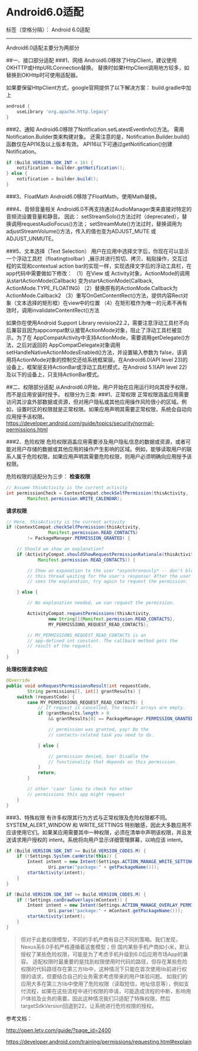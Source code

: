 ﻿# Android6.0适配

标签（空格分隔）： Android 6.0适配

---

Android6.0适配主要分为两部分

##一、接口部分适配
###1、网络
Android6.0移除了HttpClient，建议使用OKHTTP或HttpURLConnection替换。
替换时如果HttpClient调用地方较多，如替换到OKHttp时可使用适配器。

如果要保留HttpClient方式，google官网提供了以下解决方案：
build.gradle中加上
```gradle
android {
    useLibrary 'org.apache.http.legacy'
}
```

###2、通知
Android6.0移除了Notification.setLatestEventInfo()方法。
需用Notification.Builder类来构建对象。
还需注意的是，Notification.Builder.build()函数仅在API16及以上版本有效。
API16以下可通过getNotification()创建Notification。
```java
if (Build.VERSION.SDK_INT < 16) {
	notification = builder.getNotification();
} else {
	notification = builder.build();
}
```

###3、FloatMath
Android6.0移除了FloatMath，使用Math替换。

###4、音频音量相关
Android6.0不再支持通过AudioManager类来直接对特定的音频流设置音量和静音。
因此：
setStreamSolo()方法过时（deprecated），替换调用requestAudioFocus()方法；
setStreamMute()方法过时，替换调用为adjustStreamVolume()方法，传入的值也变为ADJUST_MUTE 或 ADJUST_UNMUTE。

###5、文本选择（Text Selection）
用户在应用中选择文字后，你现在可以显示一个浮动工具栏（floatingtoolbar）,展示并进行剪切、拷贝、粘贴操作，交互过程的实现和contextual action bar的实现一样，实现选择文字后的浮动工具栏，在app代码中需要做如下修改：
（1）在View 或 Activity对象，ActionMode的调用从startActionMode(Callback) 变为startActionMode(Callback, ActionMode.TYPE_FLOATING)
（2）替换原有的ActionMode.Callback为ActionMode.Callback2
（3）重写OnGetContentRect()方法，提供内容Rect对象（文本选择的矩形框）在view中的位置
（4）在矩形框作为唯一的元素不再有效时，调用invalidateContentRect()方法
 
如果你在使用Android Support Library revision22.2，需要注意浮动工具栏不向后兼容且因为appcompat默认接管ActionMode对象，阻止了浮动工具栏被显示。为了在 AppCompatActivity中支持ActionMode，需要调用getDelegate()方法，之后对返回的 AppCompatDelegate对象调用setHandleNativeActionModesEnabled()方法，并设置输入参数为 false，该调用将ActionMode对象的控制交还给系统框架层。在Android6.0(API level 23)的设备上，框架层支持ActionBar或浮动工具栏模式，在Android 5.1(API level 22)及以下的设备上，只支持ActionBar模式。

##二、权限部分适配
从Android6.0开始，用户开始在应用运行时向其授予权限，而不是应用安装时授予。
权限分为三类:
###1、正常权限
正常权限涵盖应用需要访问其沙盒外部数据或资源，但对用户隐私或其他应用操作风险很小的区域。例如，设置时区的权限就是正常权限。如果应用声明其需要正常权限，系统会自动向应用授予该权限。
https://developer.android.com/guide/topics/security/normal-permissions.html

###2、危险权限
危险权限涵盖应用需要涉及用户隐私信息的数据或资源，或者可能对用户存储的数据或其他应用的操作产生影响的区域。例如，能够读取用户的联系人属于危险权限。如果应用声明其需要危险权限，则用户必须明确向应用授予该权限。

危险权限的适配分为三步：
**检查权限**
```java
// Assume thisActivity is the current activity
int permissionCheck = ContextCompat.checkSelfPermission(thisActivity,
        Manifest.permission.WRITE_CALENDAR);
```

**请求权限**
```java
// Here, thisActivity is the current activity
if (ContextCompat.checkSelfPermission(thisActivity,
                Manifest.permission.READ_CONTACTS)
        != PackageManager.PERMISSION_GRANTED) {

    // Should we show an explanation?
    if (ActivityCompat.shouldShowRequestPermissionRationale(thisActivity,
            Manifest.permission.READ_CONTACTS)) {

        // Show an expanation to the user *asynchronously* -- don't block
        // this thread waiting for the user's response! After the user
        // sees the explanation, try again to request the permission.

    } else {

        // No explanation needed, we can request the permission.

        ActivityCompat.requestPermissions(thisActivity,
                new String[]{Manifest.permission.READ_CONTACTS},
                MY_PERMISSIONS_REQUEST_READ_CONTACTS);

        // MY_PERMISSIONS_REQUEST_READ_CONTACTS is an
        // app-defined int constant. The callback method gets the
        // result of the request.
    }
}
```

**处理权限请求响应**
```java
@Override
public void onRequestPermissionsResult(int requestCode,
        String permissions[], int[] grantResults) {
    switch (requestCode) {
        case MY_PERMISSIONS_REQUEST_READ_CONTACTS: {
            // If request is cancelled, the result arrays are empty.
            if (grantResults.length > 0
                && grantResults[0] == PackageManager.PERMISSION_GRANTED) {

                // permission was granted, yay! Do the
                // contacts-related task you need to do.

            } else {

                // permission denied, boo! Disable the
                // functionality that depends on this permission.
            }
            return;
        }

        // other 'case' lines to check for other
        // permissions this app might request
    }
}
```

###3、特殊权限
有许多权限其行为方式与正常权限及危险权限都不同。SYSTEM_ALERT_WINDOW 和 WRITE_SETTINGS 特别敏感，因此大多数应用不应该使用它们。如果某应用需要其中一种权限，必须在清单中声明该权限，并且发送请求用户授权的 intent。系统将向用户显示详细管理屏幕，以响应该 intent。

```java
if (Build.VERSION.SDK_INT >= Build.VERSION_CODES.M) {
	if (!Settings.System.canWrite(this)) {
		Intent intent = new Intent(Settings.ACTION_MANAGE_WRITE_SETTINGS,
				Uri.parse("package:" + getPackageName()));
		startActivity(intent);
	}
}

if (Build.VERSION.SDK_INT >= Build.VERSION_CODES.M) {
	if (!Settings.canDrawOverlays(mContext)) {
		Intent intent = new Intent(Settings.ACTION_MANAGE_OVERLAY_PERMISSION,
				Uri.parse("package:" + mContext.getPackageName()));
		startActivity(intent);
	}
}
```


>但对于此套权限模型，不同的手机产商有自己不同的策略。我们发现，Nexus系6.0手机严格遵循着这套模型；但
国内某些手机产商如小米，默认授权了某些危险权限，可能是为了考虑手机升级到6.0后应用市场App的兼容。
适配权限时最重要的是找到权限使用时代码的路径，但存在某些危险权限的代码路径存在第三方lib中，这种情况下只能在首次使用lib前进行权限的请求，但要结合自己的业务需求考虑带来的用户体验问题。
如我们的应用大多在第三方lib中使用了危险权限（读取短信，地址信息等），例如支付流程，如果在这些流程中进行权限的申请，可能造成流程的中断，影响用户体验及业务的需要。因此这种情况我们只适配了特殊权限，然后targetSdkVersion回退到22，让系统进行危险权限的授权。

参考文档：  

http://open.letv.com/guide/?page_id=2400  

https://developer.android.com/training/permissions/requesting.html#explain  




